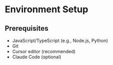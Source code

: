 # Environment Setup

## Prerequisites
- JavaScript/TypeScript (e.g., Node.js, Python)
- Git
- Cursor editor (recommended)
- Claude Code (optional)

